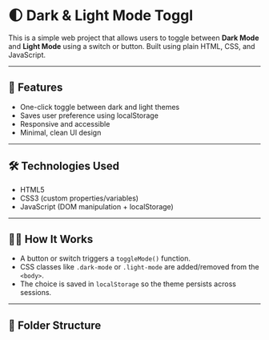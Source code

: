 # 🌓 Dark & Light Mode Toggl

This is a simple web project that allows users to toggle between **Dark Mode** and **Light Mode** using a switch or button. Built using plain HTML, CSS, and JavaScript.



---

## 🎯 Features

- One-click toggle between dark and light themes
- Saves user preference using localStorage
- Responsive and accessible
- Minimal, clean UI design

---



## 🛠️ Technologies Used

- HTML5
- CSS3 (custom properties/variables)
- JavaScript (DOM manipulation + localStorage)

---

## 🧑‍💻 How It Works

- A button or switch triggers a `toggleMode()` function.
- CSS classes like `.dark-mode` or `.light-mode` are added/removed from the `<body>`.
- The choice is saved in `localStorage` so the theme persists across sessions.

---

## 📂 Folder Structure

